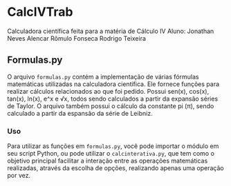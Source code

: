 # CalcIVTrab

Calculadora científica feita para a matéria de Cálculo IV
Aluno:  Jonathan Neves Alencar
        Rômulo Fonseca
        Rodrigo Teixeira

## Formulas.py

O arquivo `formulas.py` contém a implementação de várias fórmulas matemáticas utilizadas na calculadora científica. Ele fornece funções para realizar cálculos relacionados ao que foi pedido.
Possui sen(x), cos(x), tan(x), ln(x), e^x e √x, todos sendo calculados a partir da expansão séries de Taylor.
O arquivo também possui o cálculo da constante pi (π), sendo calculado a partir da espansão da série de Leibniz.

### Uso

Para utilizar as funções em `formulas.py`, você pode importar o módulo em seu script Python, ou pode utilizar o `calcinterativa.py`, que tem como o objetivo principal facilitar a interação entre as operações matemáticas realizadas, através da escolha de opções, realizando apenas uma operação por vez.
